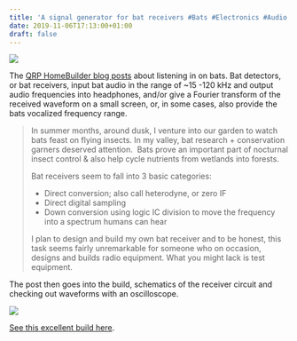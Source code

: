 ```yaml
---
title: 'A signal generator for bat receivers #Bats #Electronics #Audio'
date: 2019-11-06T17:13:00+01:00
draft: false
---
```


![](https://cdn-blog.adafruit.com/uploads/2019/11/Untitled-18.png)

The [QRP HomeBuilder blog posts](http://qrp-popcorn.blogspot.com/2019/11/signal-generator-for-bat-receivers.html) about listening in on bats. Bat detectors, or bat receivers, input bat audio in the range of ~15 -120 kHz and output audio frequencies into headphones, and/or give a Fourier transform of the received waveform on a small screen, or, in some cases, also provide the bats vocalized frequency range.

> In summer months, around dusk, I venture into our garden to watch bats feast on flying insects. In my valley, bat research + conservation garners deserved attention.  Bats prove an important part of nocturnal insect control & also help cycle nutrients from wetlands into forests.
> 
> Bat receivers seem to fall into 3 basic categories:
> 
> *   Direct conversion; also call heterodyne, or zero IF
> *   Direct digital sampling
> *   Down conversion using logic IC division to move the frequency into a spectrum humans can hear
> 
> I plan to design and build my own bat receiver and to be honest, this task seems fairly unremarkable for someone who on occasion, designs and builds radio equipment. What you might lack is test equipment.

The post then goes into the build, schematics of the receiver circuit and checking out waveforms with an oscilloscope.

![](https://1.bp.blogspot.com/-G7Ywb-ND7SQ/Xbz0ya5QBQI/AAAAAAAADdQ/wk8x-bRgOI0H4YlebysewvvZqPXf-PzBgCLcBGAsYHQ/s640/Oscillator1.png)

[See this excellent build here](http://qrp-popcorn.blogspot.com/2019/11/signal-generator-for-bat-receivers.html).